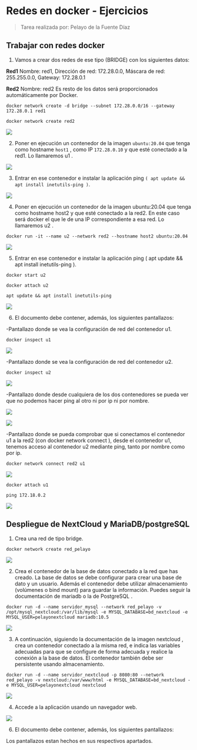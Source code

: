 # Redes en docker - Ejercicios

>Tarea realizada por: Pelayo de la Fuente Díaz

## Trabajar con redes docker

1. Vamos a crear dos redes de ese tipo (BRIDGE) con los siguientes datos:

**Red1**
Nombre: red1,
Dirección de red: 172.28.0.0,
Máscara de red: 255.255.0.0,
Gateway: 172.28.0.1

**Red2**
Nombre: red2
Es resto de los datos será proporcionados automáticamente por Docker.

`docker network create -d bridge --subnet 172.28.0.0/16 --gateway 172.28.0.1 red1`

`docker network create red2`

![](imagenesRedes/imagen1.png)

2. Poner en ejecución un contenedor de la imagen `ubuntu:20.04` que tenga como hostname
`host1` , como IP `172.28.0.10` y que esté conectado a la red1. Lo llamaremos u1 .

![](imagenesRedes/imagen2.png)

3. Entrar en ese contenedor e instalar la aplicación ping `( apt update && apt install
inetutils-ping )`.


![](imagenesRedes/imagen3.png)

4. Poner en ejecución un contenedor de la imagen ubuntu:20.04 que tenga como hostname
host2 y que esté conectado a la red2. En este caso será docker el que le de una IP correspondiente
a esa red. Lo llamaremos u2 .

`docker run -it --name u2 --network red2 --hostname host2 ubuntu:20.04`

![](imagenesRedes/imagen4.png)

5. Entrar en ese contenedor e instalar la aplicación ping ( apt update && apt install
inetutils-ping ).

`docker start u2`

`docker attach u2`

`apt update && apt install inetutils-ping`

![](imagenesRedes/imagen5.png)

6. El documento debe contener, además, los siguientes pantallazos:

-Pantallazo donde se vea la configuración de red del contenedor u1.

`docker inspect u1`

![](imagenesRedes/imagen6.png)

-Pantallazo donde se vea la configuración de red del contenedor u2.

`docker inspect u2`

![](imagenesRedes/imagen7.png)

-Pantallazo donde desde cualquiera de los dos contenedores se pueda ver que no podemos hacer ping al otro ni por ip ni por nombre.

![](imagenesRedes/imagen8.png)

![](imagenesRedes/imagen9.png)

-Pantallazo donde se pueda comprobar que si conectamos el contenedor u1 a la red2 (con docker network connect ), desde el contenedor u1, tenemos acceso al contenedor u2 mediante ping, tanto por nombre como por ip.

`docker network connect red2 u1`

![](imagenesRedes/imagen10.png)

`docker attach u1`

`ping 172.18.0.2`

![](imagenesRedes/imagen11.png)

## Despliegue de NextCloud y MariaDB/postgreSQL

1. Crea una red de tipo bridge.

`docker network create red_pelayo`

![](imagenesRedes/imagen12.png)

2. Crea el contenedor de la base de datos conectado a la red que has creado. La base de datos se debe configurar para crear una base de dato y un usuario. Además el contenedor debe utilizar almacenamiento (volúmenes o bind mount) para guardar la información. Puedes seguir la documentación de mariadb o la de PostgreSQL .

`docker run -d --name servidor_mysql --network red_pelayo -v /opt/mysql_nextcloud:/var/lib/mysql -e MYSQL_DATABASE=bd_nextcloud -e MYSQL_USER=pelayonextcloud mariadb:10.5`

![](imagenesRedes/imagen13.png)

3. A continuación, siguiendo la documentación de la imagen nextcloud , crea un contenedor conectado a la misma red, e indica las variables adecuadas para que se configure de forma adecuada y realice la conexión a la base de datos. El contenedor también debe ser persistente usando almacenamiento.

`docker run -d --name servidor_nextcloud -p 8080:80 --network red_pelayo -v nextcloud:/var/www/html -e MYSQL_DATABASE=bd_nextcloud -e MYSQL_USER=pelayonextcloud nextcloud`

![](imagenesRedes/imagen14.png)

4. Accede a la aplicación usando un navegador web.

![](imagenesRedes/imagen15.png)

6. El documento debe contener, además, los siguientes pantallazos:

Los pantallazos estan hechos en sus respectivos apartados.









